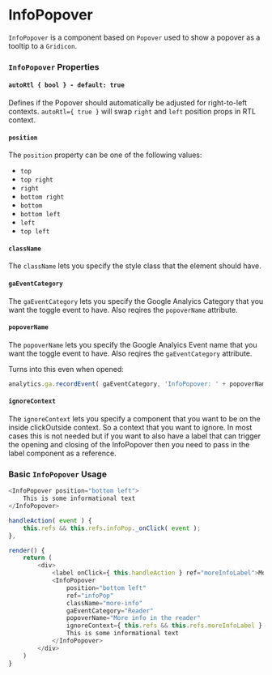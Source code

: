 InfoPopover
===========

`InfoPopover` is a component based on `Popover` used to show a popover as a tooltip to a `Gridicon`.

### `InfoPopover` Properties

#### `autoRtl { bool } - default: true`

Defines if the Popover should automatically be adjusted for right-to-left contexts.
`autoRtl={ true }` will swap `right` and `left` position props in RTL context.

#### `position`

The `position` property can be one of the following values:

- `top`
- `top right`
- `right`
- `bottom right`
- `bottom`
- `bottom left`
- `left`
- `top left`

#### `className`

The `className` lets you specify the style class that the element should have.

#### `gaEventCategory`

The `gaEventCategory` lets you specify the Google Analyics Category that you want the toggle event to have.
Also reqires the `popoverName` attribute.

#### `popoverName`

The `popoverName` lets you specify the Google Analyics Event name that you want the toggle event to have.
Also reqires the `gaEventCategory` attribute.

Turns into this even when opened:

```js
analytics.ga.recordEvent( gaEventCategory, 'InfoPopover: ' + popoverName + 'Opened' );
```

#### `ignoreContext`

The `ignoreContext` lets you specify a component that you want to be on the inside clickOutside context.
So a context that you want to ignore. In most cases this is not needed but if you want to also have a label
that can trigger the opening and closing of the InfoPopover then you need to pass in the label component as a reference.

### Basic `InfoPopover` Usage

```js
<InfoPopover position="bottom left">
    This is some informational text
</InfoPopover>
```


```js
handleAction( event ) {
	this.refs && this.refs.infoPop._onClick( event );
},

render() {
	return (
		<div>
			<label onClick={ this.handleAction } ref="moreInfoLabel">More Info</label>
			<InfoPopover
				position="bottom left"
				ref="infoPop"
				className="more-info"
				gaEventCategory="Reader"
				popoverName="More info in the reader"
				ignoreContext={ this.refs && this.refs.moreInfoLabel } >
				This is some informational text
			</InfoPopover>
		</div>
	)
}
```
